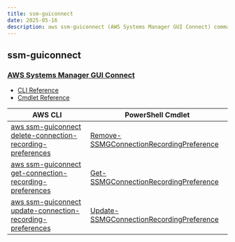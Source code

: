 ```yaml
---
title: ssm-guiconnect
date: 2025-05-16
description: aws ssm-guiconnect (AWS Systems Manager GUI Connect) command/cmdlet list.
---
```


## ssm-guiconnect

### [AWS Systems Manager GUI Connect](https://aws.amazon.com/systems-manager/)

* [CLI Reference](https://awscli.amazonaws.com/v2/documentation/api/latest/reference/ssm-guiconnect/index.html)
* [Cmdlet Reference](https://docs.aws.amazon.com/powershell/latest/reference/items/SSMGuiConnect_cmdlets.html)

|AWS CLI|PowerShell Cmdlet|
|----|----|
|[aws ssm-guiconnect delete-connection-recording-preferences](https://awscli.amazonaws.com/v2/documentation/api/latest/reference/ssm-guiconnect/delete-connection-recording-preferences.html)|[Remove-SSMGConnectionRecordingPreference](https://docs.aws.amazon.com/powershell/latest/reference/items/Remove-SSMGConnectionRecordingPreference.html)|
|[aws ssm-guiconnect get-connection-recording-preferences](https://awscli.amazonaws.com/v2/documentation/api/latest/reference/ssm-guiconnect/get-connection-recording-preferences.html)|[Get-SSMGConnectionRecordingPreference](https://docs.aws.amazon.com/powershell/latest/reference/items/Get-SSMGConnectionRecordingPreference.html)|
|[aws ssm-guiconnect update-connection-recording-preferences](https://awscli.amazonaws.com/v2/documentation/api/latest/reference/ssm-guiconnect/update-connection-recording-preferences.html)|[Update-SSMGConnectionRecordingPreference](https://docs.aws.amazon.com/powershell/latest/reference/items/Update-SSMGConnectionRecordingPreference.html)|

